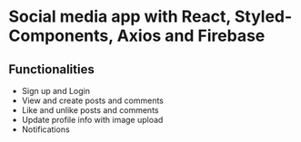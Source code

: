 # Social media app with React, Styled-Components, Axios and Firebase



## Functionalities

- Sign up and Login
- View and create posts and comments
- Like and unlike posts and comments
- Update profile info with image upload
- Notifications

